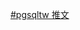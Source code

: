 <a class="twitter-timeline" height="1000" chrome="noborders noscrollbar nofooter" data-dnt="true" href="https://twitter.com/hashtag/pgsqltw" data-widget-id="913031727135772674">#pgsqltw 推文</a>
<script>!function(d,s,id){var js,fjs=d.getElementsByTagName(s)[0],p=/^http:/.test(d.location)?'http':'https';if(!d.getElementById(id)){js=d.createElement(s);js.id=id;js.src=p+"://platform.twitter.com/widgets.js";fjs.parentNode.insertBefore(js,fjs);}}(document,"script","twitter-wjs");</script>
          
          
